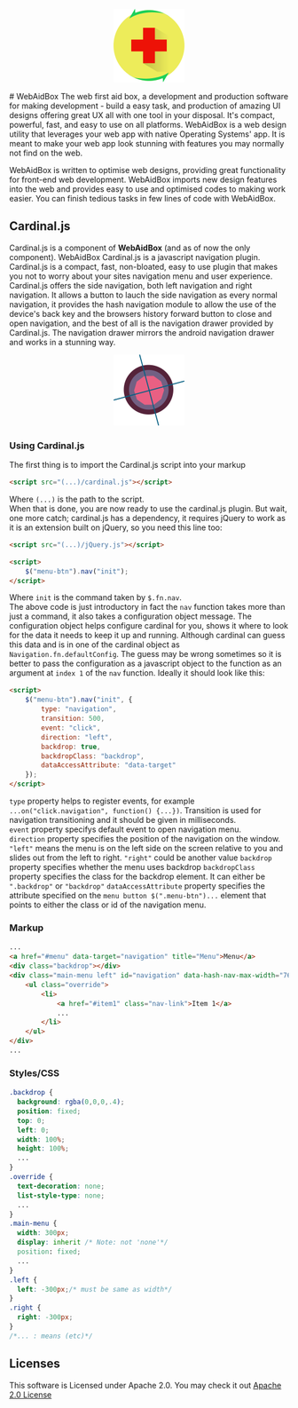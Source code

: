 <p align="center">
  <img src="https://github.com/CalebPitan/WebAidBox/blob/master/WABX128.png"/>
</p>  
# WebAidBox
The web first aid box, a development and production software for making development - build a easy task, and production of amazing UI designs offering great UX all with one tool in your disposal. 
It's compact, powerful, fast, and easy to use on all platforms. 
WebAidBox is a web design utility that leverages your web app with native Operating Systems' app. It is meant to make your web app look stunning with features you may normally not find on the web.  

WebAidBox is written to optimise web designs, providing great functionality for front-end web development. WebAidBox imports new design features into the web and provides easy to use and optimised codes to making work easier. You can finish tedious tasks in few lines of code with WebAidBox.  
## Cardinal.js  
Cardinal.js is a component of **WebAidBox** (and as of now the only component). WebAidBox Cardinal.js is a javascript navigation plugin. Cardinal.js is a compact, fast, non-bloated, easy to use plugin that makes you not to worry about your sites navigation menu and user experience. Cardinal.js offers the side navigation, both left navigation and right navigation. It allows a button to lauch the side navigation as every normal navigation, it provides the hash navigation module to allow the use of the device's back key and the browsers history forward button to close and open navigation, and the best of all is the navigation drawer provided by Cardinal.js. The navigation drawer mirrors the android navigation drawer and works in a stunning way.  

<p align="center">
  <img height="128" width="128" src="https://github.com/CalebPitan/WebAidBox/blob/master/Navigation/img/cardinalX256.png" />
</p>  

### Using Cardinal.js  
The first thing is to import the Cardinal.js script into your markup  
```html
<script src="(...)/cardinal.js"></script>
```  
Where `(...)` is the path to the script.  
When that is done, you are now ready to use the cardinal.js plugin. But wait, one more catch; cardinal.js has a dependency, it requires jQuery to work as it is an extension built on jQuery, so you need this line too:  
```html
<script src="(...)/jQuery.js"></script>
```  
```html
<script>  
    $("menu-btn").nav("init");  
</script>
```  
Where `init` is the command taken by `$.fn.nav`.  
The above code is just introductory in fact the `nav` function takes more than just a command, it also takes a configuration object message. The configuration object helps configure cardinal for you, shows it where to look for the data it needs to keep it up and running. Although cardinal can guess this data and is in one of the cardinal object as `Navigation.fn.defaultConfig`. The guess may be wrong sometimes so it is better to pass the configuration as a javascript object to the function as an argument at `index 1` of the `nav` function. Ideally it should look like this:  
```html
<script>
    $("menu-btn").nav("init", {
        type: "navigation",
        transition: 500,
        event: "click",
        direction: "left",
        backdrop: true,
        backdropClass: "backdrop",
        dataAccessAttribute: "data-target"
    });
</script>
```
`type` property helps to register events, for example `...on("click.navigation", function() {...})`. Transition is used for navigation transitioning and it should be given in milliseconds.  
`event` property specifys default event to open navigation menu.  
`direction` property specifies the position of the navigation on the window. `"left"` means the menu is on the left side on the screen relative to you and slides out from the left to right. `"right"` could be another value
`backdrop` property specifies whether the menu uses backdrop
`backdropClass` property specifies the class for the backdrop element. It can either be `".backdrop"` or `"backdrop"`
`dataAccessAttribute` property specifies the attribute specified on the `menu button $(".menu-btn")...` element that points to either the class or id of the navigation menu.  

### Markup  
```html
...
<a href="#menu" data-target="navigation" title="Menu">Menu</a>
<div class="backdrop"></div>
<div class="main-menu left" id="navigation" data-hash-nav-max-width="767" data-nav-drawer-max-width="767">
    <ul class="override">
        <li>
            <a href="#item1" class="nav-link">Item 1</a>
            ...
        </li>
    </ul>
</div>
...
```
### Styles/CSS
```css
.backdrop {
  background: rgba(0,0,0,.4);
  position: fixed;
  top: 0;
  left: 0;
  width: 100%;
  height: 100%;
  ...
}
.override {
  text-decoration: none;
  list-style-type: none;
  ...
}
.main-menu {
  width: 300px;
  display: inherit /* Note: not 'none'*/
  position: fixed;
  ...
}
.left {
  left: -300px;/* must be same as width*/
}
.right {
  right: -300px;
}
/*... : means (etc)*/
```
## Licenses
This software is Licensed under Apache 2.0. You may check it out [Apache 2.0 License](http://www.apache.org/licenses/)
